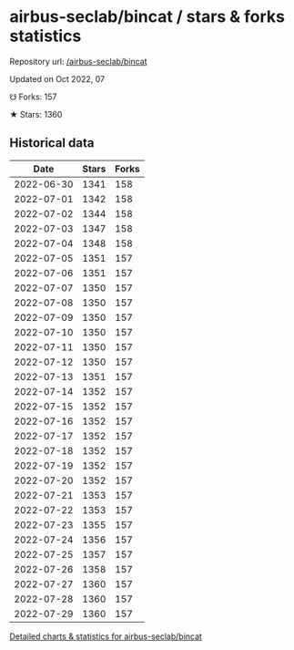 # airbus-seclab/bincat / stars & forks statistics

Repository url: [/airbus-seclab/bincat](https://github.com/airbus-seclab/bincat)

Updated on Oct 2022, 07

☋ Forks: 157

★ Stars: 1360

## Historical data
| Date | Stars | Forks |
|------|-------|-------|
| 2022-06-30 | 1341 | 158 | 
| 2022-07-01 | 1342 | 158 | 
| 2022-07-02 | 1344 | 158 | 
| 2022-07-03 | 1347 | 158 | 
| 2022-07-04 | 1348 | 158 | 
| 2022-07-05 | 1351 | 157 | 
| 2022-07-06 | 1351 | 157 | 
| 2022-07-07 | 1350 | 157 | 
| 2022-07-08 | 1350 | 157 | 
| 2022-07-09 | 1350 | 157 | 
| 2022-07-10 | 1350 | 157 | 
| 2022-07-11 | 1350 | 157 | 
| 2022-07-12 | 1350 | 157 | 
| 2022-07-13 | 1351 | 157 | 
| 2022-07-14 | 1352 | 157 | 
| 2022-07-15 | 1352 | 157 | 
| 2022-07-16 | 1352 | 157 | 
| 2022-07-17 | 1352 | 157 | 
| 2022-07-18 | 1352 | 157 | 
| 2022-07-19 | 1352 | 157 | 
| 2022-07-20 | 1352 | 157 | 
| 2022-07-21 | 1353 | 157 | 
| 2022-07-22 | 1353 | 157 | 
| 2022-07-23 | 1355 | 157 | 
| 2022-07-24 | 1356 | 157 | 
| 2022-07-25 | 1357 | 157 | 
| 2022-07-26 | 1358 | 157 | 
| 2022-07-27 | 1360 | 157 | 
| 2022-07-28 | 1360 | 157 | 
| 2022-07-29 | 1360 | 157 | 


[Detailed charts & statistics for airbus-seclab/bincat](https://reviewgithub.com/rep/airbus-seclab/bincat)
